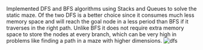 Implemented DFS and BFS algorithms using Stacks and Queues to solve the static maze. Of the two DFS is a better choice since it consumes much less memory space and will reach the goal node in a less period than BFS if it traverses in the right path. Unlike BFS it does not require extra memory space to store the nodes at every branch, which can be very high in problems like finding a path in a maze with higher dimensions.
![dfs](https://github.com/siddhkasera/Fire-Maze/assets/58352099/9483ef5a-1079-4859-b37d-339f6002e3ed)
